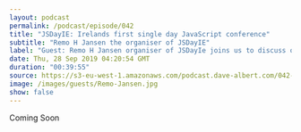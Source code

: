 ```yaml
---
layout: podcast
permalink: /podcast/episode/042
title: "JSDayIE: Irelands first single day JavaScript conference"
subtitle: "Remo H Jansen the organiser of JSDayIE"
label: "Guest: Remo H Jansen organiser of JSDayIe joins us to discuss open-source contribution, writing a technical book, starting a meetup, and ultimately starting a conference.  <br> <br> Buy your ticket using this discount code:<br>  <a href='https://ti.to/wolk-software-limited/jsdayie-2019/discount/CTODA'>https://ti.to/wolk-software-limited/jsdayie-2019/discount/CTODA</a> <br> <br> <a href='https://www.linkedin.com/in/remojansen/'>https://www.linkedin.com/in/remojansen/</a> <br> <a href='https://www.jsday.org/'>https://www.jsday.org/</a> <br> <a href='https://twitter.com/JSDayIE'>https://twitter.com/JSDayIE</a> <br> <a href='https://twitter.com/RemoHJansen'>https://twitter.com/RemoHJansen</a> "
date: Thu, 28 Sep 2019 04:20:54 GMT
duration: "00:39:55"
source: https://s3-eu-west-1.amazonaws.com/podcast.dave-albert.com/042-remo-jansen.mp3
image: /images/guests/Remo-Jansen.jpg
show: false
---
```


Coming Soon
